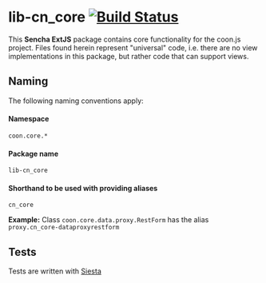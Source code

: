 # lib-cn_core [![Build Status](https://travis-ci.org/coon-js/lib-cn_core.svg?branch=master)](https://travis-ci.org/coon-js/lib-cn_core)
This **Sencha ExtJS** package contains core functionality for the coon.js 
project.
Files found herein represent "universal" code, i.e. there are no 
view implementations in this package, but rather code that can
support views.  

## Naming
The following naming conventions apply:

#### Namespace
`coon.core.*`
#### Package name
`lib-cn_core`
#### Shorthand to be used with providing aliases
`cn_core`

**Example:**
Class `coon.core.data.proxy.RestForm` has the alias `proxy.cn_core-dataproxyrestform`


## Tests
Tests are written with [Siesta](https://bryntum.com/siesta)